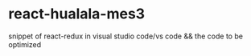 # react-hualala-mes3
snippet of react-redux in visual studio code/vs code && the code to be optimized
